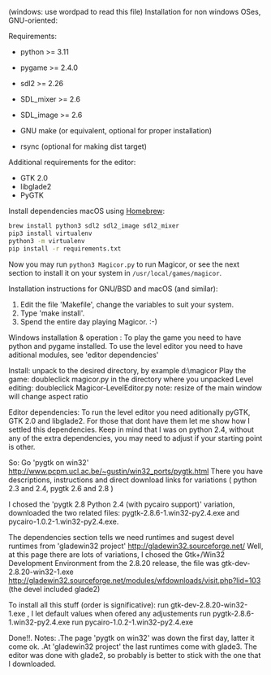 (windows: use wordpad to read this file)
Installation for non windows OSes, GNU-oriented:

Requirements:
  - python >= 3.11
  - pygame >= 2.4.0
  - sdl2 >= 2.26
  - SDL_mixer >= 2.6
  - SDL_image >= 2.6

  - GNU make (or equivalent, optional for proper installation)
  - rsync (optional for making dist target)

Additional requirements for the editor:
  - GTK 2.0
  - libglade2
  - PyGTK

Install dependencies macOS using [Homebrew](https://brew.sh/):
  ```sh
  brew install python3 sdl2 sdl2_image sdl2_mixer
  pip3 install virtualenv
  python3 -m virtualenv
  pip install -r requirements.txt
  ```
  Now you may run `python3 Magicor.py` to run Magicor, or see the next
  section to install it on your system in `/usr/local/games/magicor`.

Installation instructions for GNU/BSD and macOS (and similar):
  1. Edit the file 'Makefile', change the variables to suit your system.
  2. Type 'make install'.
  3. Spend the entire day playing Magicor. :-)


Windows installation & operation :
To play the game you need to have python and pygame installed.
To use the level editor you need to have aditional modules, see 'editor dependencies'

Install:
  unpack to the desired directory, by example d:\magicor
Play the game:
  doubleclick magicor.py in the directory where you unpacked
Level editing:
  doubleclick Magicor-LevelEditor.py
  note: resize of the main window will change aspect ratio 

Editor dependencies:
To run the level editor you need aditionally pyGTK, GTK 2.0 and libglade2.
For those that dont have them let me show how I settled this dependencies.
Keep in mind that I was on python 2.4, without any of the extra dependencies,
you may need to adjust if your starting point is other. 

So: 
Go 'pygtk on win32' http://www.pcpm.ucl.ac.be/~gustin/win32_ports/pygtk.html
There you have descriptions, instructions and direct download links  for variations ( python 2.3 and  2.4, pygtk 2.6 and 2.8 )

I chosed the 'pygtk 2.8 Python 2.4 (with pycairo support)' variation, downloaded the two related  files: pygtk-2.8.6-1.win32-py2.4.exe and pycairo-1.0.2-1.win32-py2.4.exe.

The dependencies section tells we need runtimes and sugest devel runtimes from 
'gladewin32 project'  http://gladewin32.sourceforge.net/
Well, at this page there are lots of variations, I chosed the Gtk+/Win32 Development Environment from  the 2.8.20 release, the file was gtk-dev-2.8.20-win32-1.exe
http://gladewin32.sourceforge.net/modules/wfdownloads/visit.php?lid=103
(the devel included glade2)

To install all this stuff (order is significative):
  run gtk-dev-2.8.20-win32-1.exe , I let default values when ofered any adjustements
  run pygtk-2.8.6-1.win32-py2.4.exe
  run pycairo-1.0.2-1.win32-py2.4.exe

Done!!.
Notes:
.The page 'pygtk on win32' was down the first day, latter it come ok.
.At 'gladewin32 project' the last runtimes come with glade3. The editor was done with glade2, so  probably is better to stick with the one that I downloaded.
 
